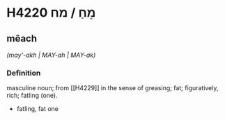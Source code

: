 # H4220 מֵחַ / מח

## mêach

_(may'-akh | MAY-ah | MAY-ak)_

### Definition

masculine noun; from [[H4229]] in the sense of greasing; fat; figuratively, rich; fatling (one).

- fatling, fat one

